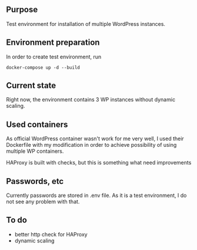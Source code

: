 ## Purpose

Test environment for installation of multiple WordPress instances.

## Environment preparation

In order to create test environment, run

`docker-compose up -d --build`

## Current state

Right now, the environment contains 3 WP instances without dynamic scaling.

## Used containers

As official WordPress container wasn't work for me very well, I used their
Dockerfile with my modification in order to achieve possibility of using
multiple WP containers.

HAProxy is built with checks, but this is something what need improvements

## Passwords, etc

Currently passwords are stored in .env file. As it is a test environment, I do
not see any problem with that.

## To do

* better http check for HAProxy
* dynamic scaling
